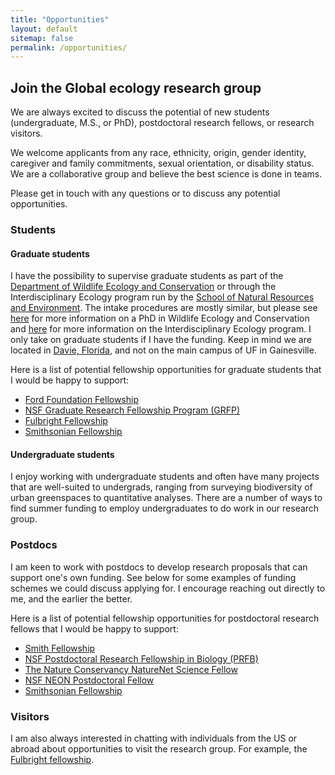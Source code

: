 ```yaml
---
title: "Opportunities"
layout: default
sitemap: false
permalink: /opportunities/
---
```


## Join the Global ecology research group
We are always excited to discuss the potential of new students (undergraduate, M.S., or PhD), postdoctoral research fellows, or research visitors.

We welcome applicants from any race, ethnicity, origin, gender identity, caregiver and family commitments, sexual orientation, or disability status. We are a collaborative group and believe the best science is done in teams.

Please get in touch with any questions or to discuss any potential opportunities.

### Students
#### Graduate students
I have the possibility to supervise graduate students as part of the [Department of Wildlife Ecology and Conservation](https://wec.ifas.ufl.edu/) or through the Interdisciplinary Ecology program run by the [School of Natural Resources and Environment](https://snre.ifas.ufl.edu/). The intake procedures are mostly similar, but please see [here](https://wec.ifas.ufl.edu/graduate-students/admissions/) for more information on a PhD in Wildlife Ecology and Conservation and [here](https://snre.ifas.ufl.edu/academics/degrees-offered/) for more information on the Interdisciplinary Ecology program. I only take on graduate students if I have the funding. Keep in mind we are located in [Davie, Florida](https://flrec.ifas.ufl.edu/), and not on the main campus of UF in Gainesville.

Here is a list of potential fellowship opportunities for graduate students that I would be happy to support:

- [Ford Foundation Fellowship](https://sites.nationalacademies.org/PGA/FordFellowships/PGA_171962)
- [NSF Graduate Research Fellowship Program (GRFP)](https://www.nsfgrfp.org/)
- [Fulbright Fellowship](https://foreign.fulbrightonline.org/apply)
- [Smithsonian Fellowship](https://www.si.edu/ofi)

#### Undergraduate students
I enjoy working with undergraduate students and often have many projects that are well-suited to undergrads, ranging from surveying biodiversity of urban greenspaces to quantitative analyses. There are a number of ways to find summer funding to employ undergraduates to do work in our research group.

### Postdocs
I am keen to work with postdocs to develop research proposals that can support one's own funding. See below for some examples of funding schemes we could discuss applying for. I encourage reaching out directly to me, and the earlier the better.

Here is a list of potential fellowship opportunities for postdoctoral research fellows that I would be happy to support:

- [Smith Fellowship](https://conbio.org/mini-sites/smith-fellows)
- [NSF Postdoctoral Research Fellowship in Biology (PRFB)](https://beta.nsf.gov/funding/opportunities/postdoctoral-research-fellowships-biology-prfb)
- [The Nature Conservancy NatureNet Science Fellow](https://www.nature.org/en-us/about-us/who-we-are/our-science/naturenet-science-fellowships/)
- [NSF NEON Postdoctoral Fellow](https://www.neonscience.org/get-involved/work-opportunities/postdoctoral-fellows)
- [Smithsonian Fellowship](https://www.si.edu/ofi)

### Visitors
I am also always interested in chatting with individuals from the US or abroad about opportunities to visit the research group. For example, the [Fulbright fellowship](https://exchanges.state.gov/non-us/program/fulbright-visiting-scholar-program#:~:text=At%2Da%2DGlance,to%20a%20full%20academic%20year.).
